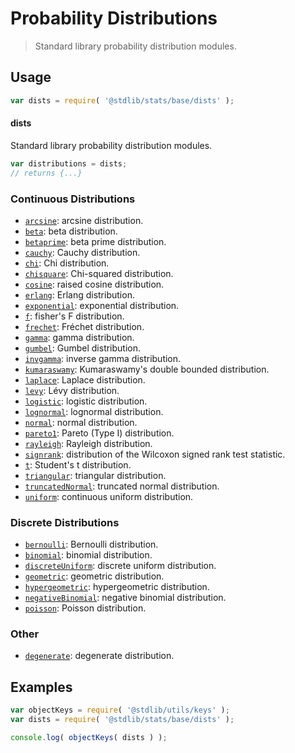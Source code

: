 <!--

@license Apache-2.0

Copyright (c) 2018 The Stdlib Authors.

Licensed under the Apache License, Version 2.0 (the "License");
you may not use this file except in compliance with the License.
You may obtain a copy of the License at

   http://www.apache.org/licenses/LICENSE-2.0

Unless required by applicable law or agreed to in writing, software
distributed under the License is distributed on an "AS IS" BASIS,
WITHOUT WARRANTIES OR CONDITIONS OF ANY KIND, either express or implied.
See the License for the specific language governing permissions and
limitations under the License.

-->

# Probability Distributions

> Standard library probability distribution modules.

<section class="usage">

## Usage

```javascript
var dists = require( '@stdlib/stats/base/dists' );
```

#### dists

Standard library probability distribution modules.

```javascript
var distributions = dists;
// returns {...}
```

### Continuous Distributions

<!-- <toc keywords="+continuous, -discrete"> -->

<div class="namespace-toc">

-   <span class="signature">[`arcsine`][@stdlib/stats/base/dists/arcsine]</span><span class="delimiter">: </span><span class="description">arcsine distribution.</span>
-   <span class="signature">[`beta`][@stdlib/stats/base/dists/beta]</span><span class="delimiter">: </span><span class="description">beta distribution.</span>
-   <span class="signature">[`betaprime`][@stdlib/stats/base/dists/betaprime]</span><span class="delimiter">: </span><span class="description">beta prime distribution.</span>
-   <span class="signature">[`cauchy`][@stdlib/stats/base/dists/cauchy]</span><span class="delimiter">: </span><span class="description">Cauchy distribution.</span>
-   <span class="signature">[`chi`][@stdlib/stats/base/dists/chi]</span><span class="delimiter">: </span><span class="description">Chi distribution.</span>
-   <span class="signature">[`chisquare`][@stdlib/stats/base/dists/chisquare]</span><span class="delimiter">: </span><span class="description">Chi-squared distribution.</span>
-   <span class="signature">[`cosine`][@stdlib/stats/base/dists/cosine]</span><span class="delimiter">: </span><span class="description">raised cosine distribution.</span>
-   <span class="signature">[`erlang`][@stdlib/stats/base/dists/erlang]</span><span class="delimiter">: </span><span class="description">Erlang distribution.</span>
-   <span class="signature">[`exponential`][@stdlib/stats/base/dists/exponential]</span><span class="delimiter">: </span><span class="description">exponential distribution.</span>
-   <span class="signature">[`f`][@stdlib/stats/base/dists/f]</span><span class="delimiter">: </span><span class="description">fisher's F distribution.</span>
-   <span class="signature">[`frechet`][@stdlib/stats/base/dists/frechet]</span><span class="delimiter">: </span><span class="description">Fréchet distribution.</span>
-   <span class="signature">[`gamma`][@stdlib/stats/base/dists/gamma]</span><span class="delimiter">: </span><span class="description">gamma distribution.</span>
-   <span class="signature">[`gumbel`][@stdlib/stats/base/dists/gumbel]</span><span class="delimiter">: </span><span class="description">Gumbel distribution.</span>
-   <span class="signature">[`invgamma`][@stdlib/stats/base/dists/invgamma]</span><span class="delimiter">: </span><span class="description">inverse gamma distribution.</span>
-   <span class="signature">[`kumaraswamy`][@stdlib/stats/base/dists/kumaraswamy]</span><span class="delimiter">: </span><span class="description">Kumaraswamy's double bounded distribution.</span>
-   <span class="signature">[`laplace`][@stdlib/stats/base/dists/laplace]</span><span class="delimiter">: </span><span class="description">Laplace distribution.</span>
-   <span class="signature">[`levy`][@stdlib/stats/base/dists/levy]</span><span class="delimiter">: </span><span class="description">Lévy distribution.</span>
-   <span class="signature">[`logistic`][@stdlib/stats/base/dists/logistic]</span><span class="delimiter">: </span><span class="description">logistic distribution.</span>
-   <span class="signature">[`lognormal`][@stdlib/stats/base/dists/lognormal]</span><span class="delimiter">: </span><span class="description">lognormal distribution.</span>
-   <span class="signature">[`normal`][@stdlib/stats/base/dists/normal]</span><span class="delimiter">: </span><span class="description">normal distribution.</span>
-   <span class="signature">[`pareto1`][@stdlib/stats/base/dists/pareto-type1]</span><span class="delimiter">: </span><span class="description">Pareto (Type I) distribution.</span>
-   <span class="signature">[`rayleigh`][@stdlib/stats/base/dists/rayleigh]</span><span class="delimiter">: </span><span class="description">Rayleigh distribution.</span>
-   <span class="signature">[`signrank`][@stdlib/stats/base/dists/signrank]</span><span class="delimiter">: </span><span class="description">distribution of the Wilcoxon signed rank test statistic.</span>
-   <span class="signature">[`t`][@stdlib/stats/base/dists/t]</span><span class="delimiter">: </span><span class="description">Student's t distribution.</span>
-   <span class="signature">[`triangular`][@stdlib/stats/base/dists/triangular]</span><span class="delimiter">: </span><span class="description">triangular distribution.</span>
-   <span class="signature">[`truncatedNormal`][@stdlib/stats/base/dists/truncated-normal]</span><span class="delimiter">: </span><span class="description">truncated normal distribution.</span>
-   <span class="signature">[`uniform`][@stdlib/stats/base/dists/uniform]</span><span class="delimiter">: </span><span class="description">continuous uniform distribution.</span>

</div>

<!-- </toc> -->

### Discrete Distributions

<!-- <toc keywords="-continuous, +discrete"> -->

<div class="namespace-toc">

-   <span class="signature">[`bernoulli`][@stdlib/stats/base/dists/bernoulli]</span><span class="delimiter">: </span><span class="description">Bernoulli distribution.</span>
-   <span class="signature">[`binomial`][@stdlib/stats/base/dists/binomial]</span><span class="delimiter">: </span><span class="description">binomial distribution.</span>
-   <span class="signature">[`discreteUniform`][@stdlib/stats/base/dists/discrete-uniform]</span><span class="delimiter">: </span><span class="description">discrete uniform distribution.</span>
-   <span class="signature">[`geometric`][@stdlib/stats/base/dists/geometric]</span><span class="delimiter">: </span><span class="description">geometric distribution.</span>
-   <span class="signature">[`hypergeometric`][@stdlib/stats/base/dists/hypergeometric]</span><span class="delimiter">: </span><span class="description">hypergeometric distribution.</span>
-   <span class="signature">[`negativeBinomial`][@stdlib/stats/base/dists/negative-binomial]</span><span class="delimiter">: </span><span class="description">negative binomial distribution.</span>
-   <span class="signature">[`poisson`][@stdlib/stats/base/dists/poisson]</span><span class="delimiter">: </span><span class="description">Poisson distribution.</span>

</div>

<!-- </toc> -->

### Other

<!-- <toc keywords="+degenerate"> -->

<div class="namespace-toc">

-   <span class="signature">[`degenerate`][@stdlib/stats/base/dists/degenerate]</span><span class="delimiter">: </span><span class="description">degenerate distribution.</span>

</div>

<!-- </toc> -->

</section>

<!-- /.usage -->

<section class="examples">

## Examples

<!-- TODO: better examples -->

<!-- eslint no-undef: "error" -->

```javascript
var objectKeys = require( '@stdlib/utils/keys' );
var dists = require( '@stdlib/stats/base/dists' );

console.log( objectKeys( dists ) );
```

</section>

<!-- /.examples -->

<section class="links">

<!-- <toc-links> -->

[@stdlib/stats/base/dists/degenerate]: https://www.npmjs.com/package/@stdlib/stats/tree/main/base/dists/degenerate

[@stdlib/stats/base/dists/bernoulli]: https://www.npmjs.com/package/@stdlib/stats/tree/main/base/dists/bernoulli

[@stdlib/stats/base/dists/binomial]: https://www.npmjs.com/package/@stdlib/stats/tree/main/base/dists/binomial

[@stdlib/stats/base/dists/discrete-uniform]: https://www.npmjs.com/package/@stdlib/stats/tree/main/base/dists/discrete-uniform

[@stdlib/stats/base/dists/geometric]: https://www.npmjs.com/package/@stdlib/stats/tree/main/base/dists/geometric

[@stdlib/stats/base/dists/hypergeometric]: https://www.npmjs.com/package/@stdlib/stats/tree/main/base/dists/hypergeometric

[@stdlib/stats/base/dists/negative-binomial]: https://www.npmjs.com/package/@stdlib/stats/tree/main/base/dists/negative-binomial

[@stdlib/stats/base/dists/poisson]: https://www.npmjs.com/package/@stdlib/stats/tree/main/base/dists/poisson

[@stdlib/stats/base/dists/arcsine]: https://www.npmjs.com/package/@stdlib/stats/tree/main/base/dists/arcsine

[@stdlib/stats/base/dists/beta]: https://www.npmjs.com/package/@stdlib/stats/tree/main/base/dists/beta

[@stdlib/stats/base/dists/betaprime]: https://www.npmjs.com/package/@stdlib/stats/tree/main/base/dists/betaprime

[@stdlib/stats/base/dists/cauchy]: https://www.npmjs.com/package/@stdlib/stats/tree/main/base/dists/cauchy

[@stdlib/stats/base/dists/chi]: https://www.npmjs.com/package/@stdlib/stats/tree/main/base/dists/chi

[@stdlib/stats/base/dists/chisquare]: https://www.npmjs.com/package/@stdlib/stats/tree/main/base/dists/chisquare

[@stdlib/stats/base/dists/cosine]: https://www.npmjs.com/package/@stdlib/stats/tree/main/base/dists/cosine

[@stdlib/stats/base/dists/erlang]: https://www.npmjs.com/package/@stdlib/stats/tree/main/base/dists/erlang

[@stdlib/stats/base/dists/exponential]: https://www.npmjs.com/package/@stdlib/stats/tree/main/base/dists/exponential

[@stdlib/stats/base/dists/f]: https://www.npmjs.com/package/@stdlib/stats/tree/main/base/dists/f

[@stdlib/stats/base/dists/frechet]: https://www.npmjs.com/package/@stdlib/stats/tree/main/base/dists/frechet

[@stdlib/stats/base/dists/gamma]: https://www.npmjs.com/package/@stdlib/stats/tree/main/base/dists/gamma

[@stdlib/stats/base/dists/gumbel]: https://www.npmjs.com/package/@stdlib/stats/tree/main/base/dists/gumbel

[@stdlib/stats/base/dists/invgamma]: https://www.npmjs.com/package/@stdlib/stats/tree/main/base/dists/invgamma

[@stdlib/stats/base/dists/kumaraswamy]: https://www.npmjs.com/package/@stdlib/stats/tree/main/base/dists/kumaraswamy

[@stdlib/stats/base/dists/laplace]: https://www.npmjs.com/package/@stdlib/stats/tree/main/base/dists/laplace

[@stdlib/stats/base/dists/levy]: https://www.npmjs.com/package/@stdlib/stats/tree/main/base/dists/levy

[@stdlib/stats/base/dists/logistic]: https://www.npmjs.com/package/@stdlib/stats/tree/main/base/dists/logistic

[@stdlib/stats/base/dists/lognormal]: https://www.npmjs.com/package/@stdlib/stats/tree/main/base/dists/lognormal

[@stdlib/stats/base/dists/normal]: https://www.npmjs.com/package/@stdlib/stats/tree/main/base/dists/normal

[@stdlib/stats/base/dists/pareto-type1]: https://www.npmjs.com/package/@stdlib/stats/tree/main/base/dists/pareto-type1

[@stdlib/stats/base/dists/rayleigh]: https://www.npmjs.com/package/@stdlib/stats/tree/main/base/dists/rayleigh

[@stdlib/stats/base/dists/signrank]: https://www.npmjs.com/package/@stdlib/stats/tree/main/base/dists/signrank

[@stdlib/stats/base/dists/t]: https://www.npmjs.com/package/@stdlib/stats/tree/main/base/dists/t

[@stdlib/stats/base/dists/triangular]: https://www.npmjs.com/package/@stdlib/stats/tree/main/base/dists/triangular

[@stdlib/stats/base/dists/truncated-normal]: https://www.npmjs.com/package/@stdlib/stats/tree/main/base/dists/truncated-normal

[@stdlib/stats/base/dists/uniform]: https://www.npmjs.com/package/@stdlib/stats/tree/main/base/dists/uniform

<!-- </toc-links> -->

</section>

<!-- /.links -->
